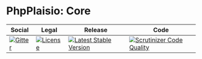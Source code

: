 # PhpPlaisio: Core

<table>
<thead>
<tr>
<th>Social</th>
<th>Legal</th>
<th>Release</th>
<th>Code</th>
</tr>
</thead>
<tbody>
<tr>
<td>
<a href="https://gitter.im/PhpPlaisio/PhpPlaisio"><img src="https://badges.gitter.im/PhpPlaisio/PhpPlaisio.svg" alt="Gitter"/></a>
</td>
<td>
<a href="https://packagist.org/packages/plaisio/core"><img src="https://poser.pugx.org/plaisio/core/license" alt="License"/></a>
</td>
<td>
<a href="https://packagist.org/packages/plaisio/core"><img src="https://poser.pugx.org/plaisio/core/v/stable" alt="Latest Stable Version"/></a><br/>
</td>
<td>
<a href="https://scrutinizer-ci.com/g/PhpPlaisio/core/?branch=master"><img src="https://scrutinizer-ci.com/g/PhpPlaisio/core/badges/quality-score.png?b=master" alt="Scrutinizer Code Quality"/></a><br/>
</td>
</tr>
</tbody>
</table>
